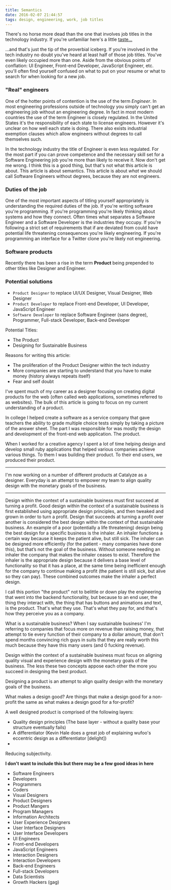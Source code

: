 ```yaml
---
title: Semantics
date: 2016-02-07 21:44:57
tags: design, engineering, work, job titles
---
```


There's no horse more dead than the one that involves job titles in the technology industry. If you're unfamiliar here's a little [taste&hellip;](https://css-tricks.com/job-titles-in-the-web-industry/)

&hellip;and that's just the tip of the proverbial iceberg. If you're involved in the tech industry no doubt you've heard at least half of those job titles. You've even likely occupied more than one. Aside from the obvious points of conflation: UI Engineer, Front-end Developer, JavaScript Engineer, etc. you'll often find yourself confused on what to put on your resume or what to search for when looking for a new job.

### "Real" engineers

One of the hotter points of contention is the use of the term _Engineer_. In most engineering professions outside of technology you simply can't get an engineering job without an engineering degree. In fact in most modern countries the use of the term Engineer is closely regulated. In the United States it's the responsibility of each state to license engineers. However it's unclear on how well each state is doing. There also exists industrial exemption clauses which allow engineers without degrees to call themselves such.

In the technology industry the title of Engineer is even less regulated. For the most part if you can prove competence and the necessary skill set for a Software Engineering job you're more than likely to receive it. Now don't get me wrong. I think this is a good thing, but that's not what this article is about. This article is about semantics. This article is about _what_ we should call Software Engineers without degrees, because they are not engineers.

### Duties of the job

One of the most important aspects of titling yourself appropriately is understanding the required duties of the job. If you're writing software you're programming. If you're programming you're likely thinking about systems and how they connect. Often times what separates a Software Engineer and a Software Developer is the industries they occupy. If you're following a strict set of requirements that if are deviated from could have potential life threatening consequences you're likely engineering. If you're programming an interface for a Twitter clone you're likely not engineering.

### Software products

Recently there has been a rise in the term **Product** being prepended to other titles like Designer and Engineer.

### Potential solutions

- `Product Designer` to replace UI/UX Designer, Visual Designer, Web Designer
- `Product Developer` to replace Front-end Developer, UI Developer, JavaScript Engineer
- `Software Developer` to replace Software Engineer (sans degree), Programmer, Full-stack Developer, Back-end Developer






Potential Titles:

  - The Product
  - Designing for Sustainable Business

Reasons for writing this article:

  - The proliferation of the Product Designer within the tech industry
  - More companies are starting to understand that you have to make money (history always repeats itself)
  - Fear and self doubt

I've spent much of my career as a designer focusing on creating digital products for the web (often called web applications, sometimes referred to as websites). The bulk of this article is going to focus on my current understanding of a product.

In college I helped create a software as a service company that gave teachers the ability to grade multiple choice tests simply by taking a picture of the answer sheet. The part I was responsible for was mostly the design and development of the front-end web application. The product.

When I worked for a creative agency I spent a lot of time helping design and develop small ruby applications that helped various companies achieve various things. To them I was building their product. To their end users, we produced their product.

***

I'm now working on a number of different products at Catalyze as a designer. Everyday is an attempt to empower my team to align quality design with the monetary goals of the business.

***

Design within the context of a sustainable business must first succeed at turning a profit. Good design within the context of a sustainable business is first established using appropriate design principles, and then tweaked and grown in order to turn a profit. Design that succeeds at turning a profit over another is considered the best design within the context of that sustainable business. An example of a poor (potentially a life threatening) design being the best design for a specific business is the inhaler. An inhaler functions a certain way because it keeps the patient alive, but still sick. The inhaler can be designed more efficiently (for the patient - many companies have done this), but that’s not the goal of the business. Without someone needing an inhaler the company that makes the inhaler ceases to exist. Therefore the inhaler is the appropriate design because it delivers a base level of functionality so that it has a place, at the same time being inefficient enough for the company to continue making a profit (the patient is still sick, but alive so they can pay). These combined outcomes make the inhaler a perfect design.

I call this portion "the product" not to belittle or down play the engineering that went into the backend functionality, but because to an end user, the thing they interact with, the thing that has buttons and animations and text, is the product. That's what they use. That's what they pay for, and that's how they perceive you as a company.

What is a sustainable business? When I say sustainable business' I'm referring to companies that focus more on revenue than raising money, that attempt to tie every function of their company to a dollar amount, that don't spend months convincing rich guys in suits that they are really worth this much because they have this many users (and 0 fucking revenue).

Design within the context of a sustainable business must focus on aligning quality visual and experience design with the monetary goals of the business. The less these two concepts appose each other the more you succeed in designing the best product.

Designing a product is an attempt to align quality design with the monetary goals of the business.

What makes a design good? Are things that make a design good for a non-profit the same as what makes a design good for a for-profit?

A well designed product is comprised of the following layers:

  - Quality design principles (The base layer - without a quality base your structure eventually fails)
  - A differentiator (Kevin Hale does a great job of explaining wufoo's eccentric design as a differentiator [delight])
  -

Reducing subjectivity.

**I don't want to include this but there may be a few good ideas in here**
<!-- Design within the context of a sustainable business must first succeed at turning a profit. Good design within the context of a sustainable business is first established using appropriate design principles, and then tweaked and grown in order to turn a profit. Design that succeeds at turning a profit over another is considered the best design within the context of that sustainable business. An example of a poor (potentially a life threatening) design being the best design for a specific business is the inhaler. An inhaler functions a certain way because it keeps the patient alive, but still sick. The inhaler can be designed more efficiently (for the patient - many companies have done this), but that’s not the goal of the business. Without someone needing an inhaler the company that makes the inhaler ceases to exist. Therefore the inhaler is the appropriate design because it delivers a base level of functionality so that it has a place, at the same time being inefficient enough for the company to continue making a profit (the patient is still sick, but alive so they can pay). These combined outcomes make the inhaler a perfect design. -->

- Software Engineers
- Developers
- Programmers
- Coders
- Visual Designers
- Product Designers
- Product Mangers
- Program Managers
- Information Architects
- User Experience Designers
- User Interface Designers
- User Interface Developers
- UI Engineers
- Front-end Developers
- JavaScript Engineers
- Interaction Designers
- Interaction Developers
- Back-end Engineers
- Full-stack Developers
- Data Scientists
- Growth Hackers (gag)
